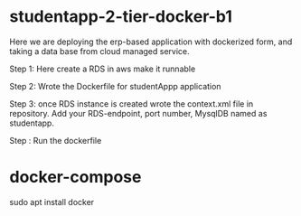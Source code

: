 # studentapp-2-tier-docker-b1
Here we are deploying the erp-based application with dockerized form, and taking a data base from cloud managed service.

Step 1: Here create a RDS in aws make it runnable

Step 2: Wrote the Dockerfile for studentAppp application

Step 3: once RDS instance is created wrote the context.xml file in repository. Add your RDS-endpoint, port number, MysqlDB named as studentapp.

Step : Run the dockerfile
# docker-compose 
sudo apt install docker 